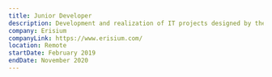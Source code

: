 ```yaml
---
title: Junior Developer
description: Development and realization of IT projects designed by the Design team. Maintaining and updating projects in production. Fixed bugs present.
company: Erisium
companyLink: https://www.erisium.com/
location: Remote
startDate: February 2019
endDate: November 2020
---
```

